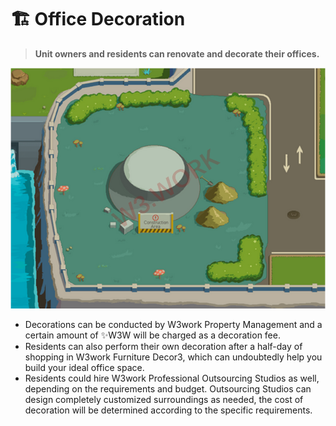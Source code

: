 # 🏗 Office Decoration

> **Unit owners and residents can renovate and decorate their offices.**

![](../.gitbook/assets/30.png)

* Decorations can be conducted by W3work Property Management and a certain amount of ✨W3W will be charged as a decoration fee.
* Residents can also perform their own decoration after a half-day of shopping in W3work Furniture Decor3, which can undoubtedly help you build your ideal office space.
* Residents could hire W3work Professional Outsourcing Studios as well, depending on the requirements and budget. Outsourcing Studios can design completely customized surroundings as needed, the cost of decoration will be determined according to the specific requirements.
